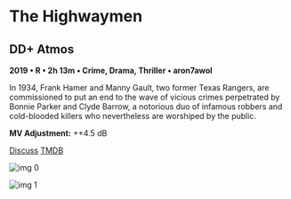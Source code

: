# The Highwaymen

## DD+ Atmos

**2019 • R • 2h 13m • Crime, Drama, Thriller • aron7awol**

In 1934, Frank Hamer and Manny Gault, two former Texas Rangers, are commissioned to put an end to the wave of vicious crimes perpetrated by Bonnie Parker and Clyde Barrow, a notorious duo of infamous robbers and cold-blooded killers who nevertheless are worshiped by the public.

**MV Adjustment:** ++4.5 dB

[Discuss](https://www.avsforum.com/threads/bass-eq-for-filtered-movies.2995212/post-57834812)  [TMDB](500682)

![img 0](https://i.imgur.com/a4v48B8.jpg)

![img 1](https://i.imgur.com/GQPtaHC.png)

